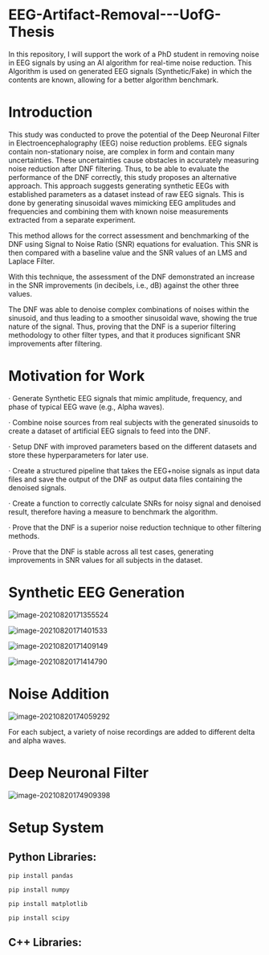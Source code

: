 # EEG-Artifact-Removal---UofG-Thesis
In this repository, I will support the work of a PhD student in removing noise in EEG signals by using an AI algorithm for real-time noise reduction. This Algorithm is used on generated EEG signals (Synthetic/Fake) in which the contents are known, allowing for a better algorithm benchmark.

# Introduction

This study was conducted to prove the potential of the Deep Neuronal Filter in Electroencephalography (EEG) noise reduction problems. EEG signals contain non-stationary noise, are complex in form and contain many uncertainties. These uncertainties cause obstacles in accurately measuring noise reduction after DNF filtering. Thus, to be able to evaluate the performance of the DNF correctly, this study proposes an alternative approach. This approach suggests generating synthetic EEGs with established parameters as a dataset instead of raw EEG signals. This is done by generating sinusoidal waves mimicking EEG amplitudes and frequencies and combining them with known noise measurements extracted from a separate experiment.

 

This method allows for the correct assessment and benchmarking of the DNF using Signal to Noise Ratio (SNR) equations for evaluation. This SNR is then compared with a baseline value and the SNR values of an LMS and Laplace Filter.

With this technique, the assessment of the DNF demonstrated an increase in the SNR improvements (in decibels, i.e., dB) against the other three values.

The DNF was able to denoise complex combinations of noises within the sinusoid, and thus leading to a smoother sinusoidal wave, showing the true nature of the signal. Thus, proving that the DNF is a superior filtering methodology to other filter types, and that it produces significant SNR improvements after filtering.

 

# Motivation for Work

·   Generate Synthetic EEG signals that mimic amplitude, frequency, and phase of typical EEG wave (e.g., Alpha waves).

·   Combine noise sources from real subjects with the generated sinusoids to create a dataset of artificial EEG signals to feed into the DNF.

·   Setup DNF with improved parameters based on the different datasets and store these hyperparameters for later use.

·   Create a structured pipeline that takes the EEG+noise signals as input data files and save the output of the DNF as output data files containing the denoised signals.

·   Create a function to correctly calculate SNRs for noisy signal and denoised result, therefore having a measure to benchmark the algorithm.

·   Prove that the DNF is a superior noise reduction technique to other filtering methods.

·   Prove that the DNF is stable across all test cases, generating improvements in SNR values for all subjects in the dataset.



# Synthetic EEG Generation

![image-20210820171355524](Plots/alpha_t.png)

![image-20210820171401533](Plots/alpha_fr.png)

![image-20210820171409149](Plots/delta_t.png)

![image-20210820171414790](Plots/delta_fr.png)

# Noise Addition

![image-20210820174059292](Plots/eeg_gen.png)

For each subject, a variety of noise recordings are added to different delta and alpha waves.

# Deep Neuronal Filter

![image-20210820174909398](Plots/dnf_sys_final.png)

# Setup System

## Python Libraries:

`pip install pandas`

`pip install numpy`

`pip install matplotlib`

`pip install scipy`

## C++ Libraries:


